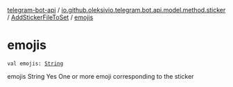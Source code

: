 [telegram-bot-api](../../index.md) / [io.github.oleksivio.telegram.bot.api.model.method.sticker](../index.md) / [AddStickerFileToSet](index.md) / [emojis](./emojis.md)

# emojis

`val emojis: `[`String`](https://kotlinlang.org/api/latest/jvm/stdlib/kotlin/-string/index.html)

emojis String Yes One or more emoji corresponding to the sticker

